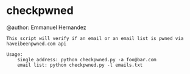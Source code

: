 # checkpwned
@author: Emmanuel Hernandez

    This script will verify if an email or an email list is pwned via haveibeenpwned.com api
    
    Usage: 
        single address: python checkpwned.py -a foo@bar.com
        email list: python checkpwned.py -l emails.txt
